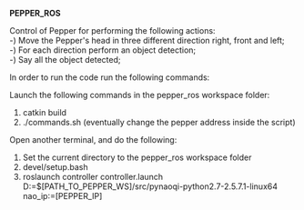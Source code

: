 **PEPPER_ROS**

Control of Pepper for performing the following actions:<br />
-) Move the Pepper's head in three different direction right, front and left;<br />
-) For each direction perform an object detection;<br />
-) Say all the object detected;<br />

In order to run the code run the following commands:

Launch the following commands in the pepper_ros workspace folder:
1. catkin build
2. ./commands.sh (eventually change the pepper address inside the script)

Open another terminal, and do the following:
1. Set the current directory to the pepper_ros workspace folder
2. devel/setup.bash
3. roslaunch controller controller.launch D:=$[PATH_TO_PEPPER_WS]/src/pynaoqi-python2.7-2.5.7.1-linux64 nao_ip:=[PEPPER_IP]